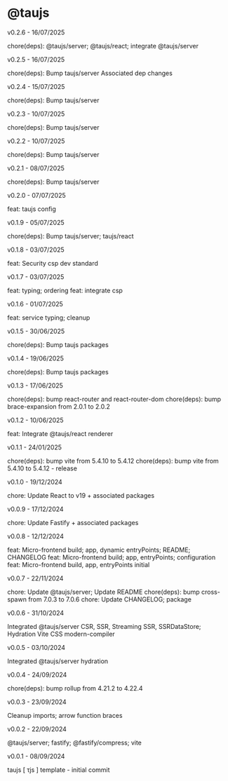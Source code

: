 # @taujs

v0.2.6 - 16/07/2025

chore(deps): @taujs/server; @taujs/react; integrate @taujs/server

v0.2.5 - 16/07/2025

chore(deps): Bump taujs/server
Associated dep changes

v0.2.4 - 15/07/2025

chore(deps): Bump taujs/server

v0.2.3 - 10/07/2025

chore(deps): Bump taujs/server

v0.2.2 - 10/07/2025

chore(deps): Bump taujs/server

v0.2.1 - 08/07/2025

chore(deps): Bump taujs/server

v0.2.0 - 07/07/2025

feat: taujs config

v0.1.9 - 05/07/2025

chore(deps): Bump taujs/server; taujs/react

v0.1.8 - 03/07/2025

feat: Security csp dev standard

v0.1.7 - 03/07/2025

feat: typing; ordering
feat: integrate csp

v0.1.6 - 01/07/2025

feat: service typing; cleanup

v0.1.5 - 30/06/2025

chore(deps): Bump taujs packages

v0.1.4 - 19/06/2025

chore(deps): Bump taujs packages

v0.1.3 - 17/06/2025

chore(deps): bump react-router and react-router-dom
chore(deps): bump brace-expansion from 2.0.1 to 2.0.2

v0.1.2 - 10/06/2025

feat: Integrate @taujs/react renderer

v0.1.1 - 24/01/2025

chore(deps): bump vite from 5.4.10 to 5.4.12
chore(deps): bump vite from 5.4.10 to 5.4.12 - release

v0.1.0 - 19/12/2024

chore: Update React to v19 + associated packages

v0.0.9 - 17/12/2024

chore: Update Fastify + associated packages

v0.0.8 - 12/12/2024

feat: Micro-frontend build; app, dynamic entryPoints; README; CHANGELOG
feat: Micro-frontend build; app, entryPoints; configuration
feat: Micro-frontend build, app, entryPoints initial

v0.0.7 - 22/11/2024

chore: Update @taujs/server; Update README
chore(deps): bump cross-spawn from 7.0.3 to 7.0.6
chore: Update CHANGELOG; package

v0.0.6 - 31/10/2024

Integrated @taujs/server CSR, SSR, Streaming SSR, SSRDataStore; Hydration
Vite CSS modern-compiler

v0.0.5 - 03/10/2024

Integrated @taujs/server hydration

v0.0.4 - 24/09/2024

chore(deps): bump rollup from 4.21.2 to 4.22.4

v0.0.3 - 23/09/2024

Cleanup imports; arrow function braces

v0.0.2 - 22/09/2024

@taujs/server; fastify; @fastify/compress; vite

v0.0.1 - 08/09/2024

taujs [ τjs ] template - initial commit

